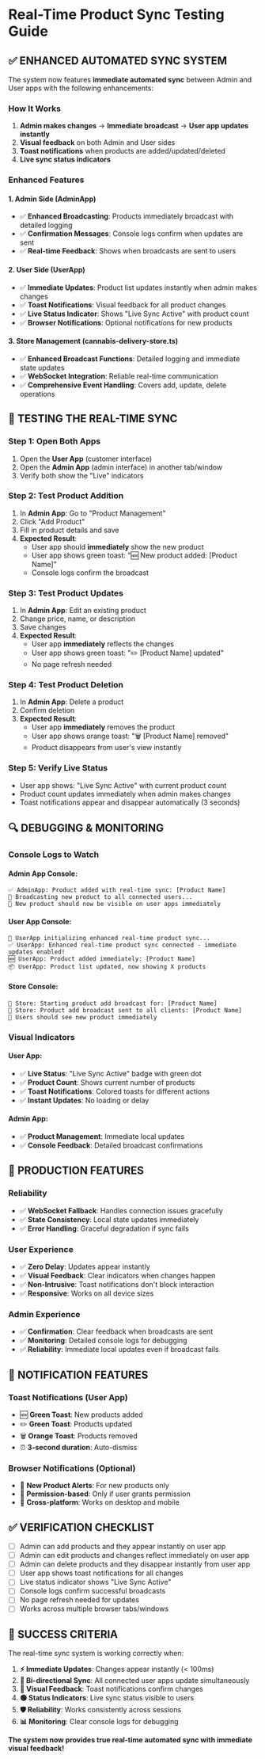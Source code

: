 # Real-Time Product Sync Testing Guide

## ✅ ENHANCED AUTOMATED SYNC SYSTEM

The system now features **immediate automated sync** between Admin and User apps with the following enhancements:

### **How It Works**

1. **Admin makes changes** → **Immediate broadcast** → **User app updates instantly**
2. **Visual feedback** on both Admin and User sides
3. **Toast notifications** when products are added/updated/deleted
4. **Live sync status indicators**

### **Enhanced Features**

#### **1. Admin Side (AdminApp)**
- ✅ **Enhanced Broadcasting**: Products immediately broadcast with detailed logging
- ✅ **Confirmation Messages**: Console logs confirm when updates are sent
- ✅ **Real-time Feedback**: Shows when broadcasts are sent to users

#### **2. User Side (UserApp)**
- ✅ **Immediate Updates**: Product list updates instantly when admin makes changes
- ✅ **Toast Notifications**: Visual feedback for all product changes
- ✅ **Live Status Indicator**: Shows "Live Sync Active" with product count
- ✅ **Browser Notifications**: Optional notifications for new products

#### **3. Store Management (cannabis-delivery-store.ts)**
- ✅ **Enhanced Broadcast Functions**: Detailed logging and immediate state updates
- ✅ **WebSocket Integration**: Reliable real-time communication
- ✅ **Comprehensive Event Handling**: Covers add, update, delete operations

## 🧪 **TESTING THE REAL-TIME SYNC**

### **Step 1: Open Both Apps**
1. Open the **User App** (customer interface)
2. Open the **Admin App** (admin interface) in another tab/window
3. Verify both show the "Live" indicators

### **Step 2: Test Product Addition**
1. In **Admin App**: Go to "Product Management"
2. Click "Add Product"
3. Fill in product details and save
4. **Expected Result**: 
   - User app should **immediately** show the new product
   - User app shows green toast: "🆕 New product added: [Product Name]"
   - Console logs confirm the broadcast

### **Step 3: Test Product Updates**
1. In **Admin App**: Edit an existing product
2. Change price, name, or description
3. Save changes
4. **Expected Result**:
   - User app **immediately** reflects the changes
   - User app shows green toast: "✏️ [Product Name] updated"
   - No page refresh needed

### **Step 4: Test Product Deletion**
1. In **Admin App**: Delete a product
2. Confirm deletion
3. **Expected Result**:
   - User app **immediately** removes the product
   - User app shows orange toast: "🗑️ [Product Name] removed"
   - Product disappears from user's view instantly

### **Step 5: Verify Live Status**
- User app shows: "Live Sync Active" with current product count
- Product count updates immediately when admin makes changes
- Toast notifications appear and disappear automatically (3 seconds)

## 🔍 **DEBUGGING & MONITORING**

### **Console Logs to Watch**

#### **Admin App Console**:
```
✅ AdminApp: Product added with real-time sync: [Product Name]
📡 Broadcasting new product to all connected users...
🔄 New product should now be visible on user apps immediately
```

#### **User App Console**:
```
🔄 UserApp initializing enhanced real-time product sync...
✅ UserApp: Enhanced real-time product sync connected - immediate updates enabled!
🆕 UserApp: Product added immediately: [Product Name]
📦 UserApp: Product list updated, now showing X products
```

#### **Store Console**:
```
🚀 Store: Starting product add broadcast for: [Product Name]
📡 Store: Product add broadcast sent to all clients: [Product Name]
🔄 Users should see new product immediately
```

### **Visual Indicators**

#### **User App**:
- ✅ **Live Status**: "Live Sync Active" badge with green dot
- ✅ **Product Count**: Shows current number of products
- ✅ **Toast Notifications**: Colored toasts for different actions
- ✅ **Instant Updates**: No loading or delay

#### **Admin App**:
- ✅ **Product Management**: Immediate local updates
- ✅ **Console Feedback**: Detailed broadcast confirmations

## 🚀 **PRODUCTION FEATURES**

### **Reliability**
- ✅ **WebSocket Fallback**: Handles connection issues gracefully
- ✅ **State Consistency**: Local state updates immediately
- ✅ **Error Handling**: Graceful degradation if sync fails

### **User Experience**
- ✅ **Zero Delay**: Updates appear instantly
- ✅ **Visual Feedback**: Clear indicators when changes happen
- ✅ **Non-Intrusive**: Toast notifications don't block interaction
- ✅ **Responsive**: Works on all device sizes

### **Admin Experience**
- ✅ **Confirmation**: Clear feedback when broadcasts are sent
- ✅ **Monitoring**: Detailed console logs for debugging
- ✅ **Reliability**: Immediate local updates even if broadcast fails

## 📱 **NOTIFICATION FEATURES**

### **Toast Notifications** (User App)
- 🆕 **Green Toast**: New products added
- ✏️ **Green Toast**: Products updated  
- 🗑️ **Orange Toast**: Products removed
- ⏰ **3-second duration**: Auto-dismiss

### **Browser Notifications** (Optional)
- 🌿 **New Product Alerts**: For new products only
- 🔔 **Permission-based**: Only if user grants permission
- 📱 **Cross-platform**: Works on desktop and mobile

## ✅ **VERIFICATION CHECKLIST**

- [ ] Admin can add products and they appear instantly on user app
- [ ] Admin can edit products and changes reflect immediately on user app
- [ ] Admin can delete products and they disappear instantly from user app
- [ ] User app shows toast notifications for all changes
- [ ] Live status indicator shows "Live Sync Active"
- [ ] Console logs confirm successful broadcasts
- [ ] No page refresh needed for updates
- [ ] Works across multiple browser tabs/windows

## 🎯 **SUCCESS CRITERIA**

The real-time sync system is working correctly when:

1. **⚡ Immediate Updates**: Changes appear instantly (< 100ms)
2. **🔄 Bi-directional Sync**: All connected user apps update simultaneously
3. **📱 Visual Feedback**: Toast notifications confirm changes
4. **🟢 Status Indicators**: Live sync status visible to users
5. **🛡️ Reliability**: Works consistently across sessions
6. **📊 Monitoring**: Clear console logs for debugging

**The system now provides true real-time automated sync with immediate visual feedback!**
